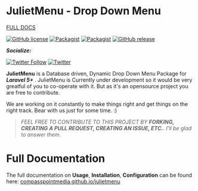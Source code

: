 JulietMenu - Drop Down Menu
=======

[FULL DOCS](https://compasspointmedia.github.io/julietmenu)

[![GitHub license](https://img.shields.io/badge/license-MIT-blue.svg?style=flat-square)](https://raw.githubusercontent.com/compasspointmedia/julietmenu/master/LICENSE) [![Packagist](https://img.shields.io/packagist/dt/compasspointmedia/julietmenu.svg?style=flat-square)](https://packagist.org/packages/compasspointmedia/julietmenu) [![Packagist](https://img.shields.io/packagist/v/compasspointmedia/julietmenu.svg?style=flat-square)](https://packagist.org/packages/compasspointmedia/julietmenu) [![GitHub release](https://img.shields.io/github/release/compasspointmedia/julietmenu.svg?style=flat-square)](https://packagist.org/packages/compasspointmedia/julietmenu)

***Socialize:***

[![Twitter Follow](https://img.shields.io/twitter/follow/compasspointmedia.svg?style=social&label=Follow&style=flat-square)](https://twitter.com/compasspointmedia) [![Twitter](https://img.shields.io/twitter/url/https/github.com/compasspointmedia/julietmenu.svg?style=social&style=flat-square)](https://twitter.com/intent/tweet?text=Wow:&url=%5Bobject%20Object%5D)

**JulietMenu** is a Database driven, Dynamic Drop Down Menu Package for ***Laravel 5+*** . JulietMenu is Currently under development so it would be very greatful of you to co-operate with it. But as it's an opensource project you are free to contribute.

We are working on it constantly to make things right and get things on the right track. Bear with us just for some time. :)

> *FEEL FREE TO CONTRIBUTE TO THIS PROJECT BY  **FORKING, CREATING A PULL REQUEST, CREATING AN ISSUE, ETC.**. I'll be glad to answer them.*


# Full Documentation
The full documentation on **Usage**, **Installation**, **Configuration** can be found here: [compasspointmedia.github.io/julietmenu](https://compasspointmedia.github.com/julietmenu)